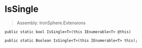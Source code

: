 ﻿

# IsSingle

> Assembly: IronSphere.Extensions



```
public static bool IsSingle<T>(this IEnumerable<T> @this)

public static Boolean IsSingle<T>(this IEnumerable<T> this);
```